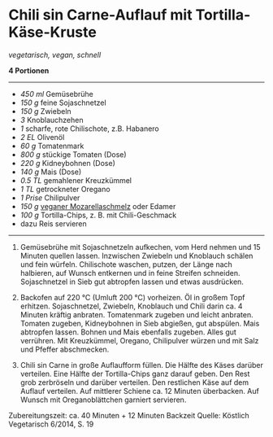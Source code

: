 # Chili sin Carne-Auflauf mit Tortilla-Käse-Kruste

*vegetarisch, vegan, schnell*

**4 Portionen**

---

- *450 ml* Gemüsebrühe
- *150 g* feine Sojaschnetzel
- *150 g* Zwiebeln
- *3* Knoblauchzehen
- *1* scharfe, rote Chilischote, z.B. Habanero
- *2 EL* Olivenöl
- *60 g* Tomatenmark
- *800 g* stückige Tomaten (Dose)
- *220 g* Kidneybohnen (Dose)
- *140 g* Mais (Dose)
- *0.5 TL* gemahlener Kreuzkümmel
- *1 TL* getrockneter Oregano
- *1 Prise* Chilipulver
- *150 g* [veganer Mozarellaschmelz](../dasnessie/mozzarellaschmelz.md) oder Edamer
- *100 g* Tortilla-Chips, z. B. mit Chili-Geschmack
- dazu Reis servieren

---

1. Gemüsebrühe mit Sojaschnetzeln aufkechen, vom Herd nehmen und 15 Minuten quellen lassen. Inzwischen Zwiebeln und Knoblauch schälen und fein würfeln. Chilischote waschen, putzen, der Länge nach halbieren, auf Wunsch entkernen und in feine Streifen schneiden. Sojaschnetzel in Sieb gut abtropfen lassen und etwas ausdrücken.

2. Backofen auf 220 °C (Umluft 200 °C) vorheizen. Öl in großem Topf erhitzen. Sojaschnetzel, Zwiebeln, Knoblauch und Chili darin ca. 4 Minuten kräftig anbraten. Tomatenmark zugeben und leicht anbraten. Tomaten zugeben, Kidneybohnen in Sieb abgießen, gut abspülen. Mais abtropfen lassen. Bohnen und Mais ebenfalls zugeben. Alles gut verrühren. Mit Kreuzkümmel, Oregano, Chilipulver würzen und mit Salz und Pfeffer abschmecken.

3. Chili sin Carne in große Auflaufform füllen. Die Hälfte des Käses darüber verteilen. Eine Hälfte der Tortilla-Chips ganz darauf geben. Den Rest grob zerbröseln und darüber verteilen. Den restlichen Käse auf dem Auflauf verteilen. Auf mittlerer Schiene ca. 12 Minuten überbacken. Auf Wunsch mit Oreganoblättchen garniert servieren.

Zubereitungszeit: ca. 40 Minuten + 12 Minuten Backzeit
Quelle: Köstlich Vegetarisch 6/2014, S. 19